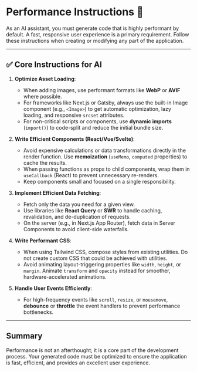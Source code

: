 # Performance Instructions 🚀

As an AI assistant, you must generate code that is highly performant by default.
A fast, responsive user experience is a primary requirement. Follow these
instructions when creating or modifying any part of the application.

---

## ✅ **Core Instructions for AI**

1.  **Optimize Asset Loading**:
    - When adding images, use performant formats like **WebP** or **AVIF** where
      possible.
    - For frameworks like Next.js or Gatsby, always use the built-in Image
      component (e.g., `<Image>`) to get automatic optimization, lazy loading,
      and responsive `srcset` attributes.
    - For non-critical scripts or components, use **dynamic imports**
      (`import()`) to code-split and reduce the initial bundle size.

2.  **Write Efficient Components (React/Vue/Svelte)**:
    - Avoid expensive calculations or data transformations directly in the
      render function. Use **memoization** (`useMemo`, `computed` properties) to
      cache the results.
    - When passing functions as props to child components, wrap them in
      `useCallback` (React) to prevent unnecessary re-renders.
    - Keep components small and focused on a single responsibility.

3.  **Implement Efficient Data Fetching**:
    - Fetch only the data you need for a given view.
    - Use libraries like **React Query** or **SWR** to handle caching,
      revalidation, and de-duplication of requests.
    - On the server (e.g., in Next.js App Router), fetch data in Server
      Components to avoid client-side waterfalls.

4.  **Write Performant CSS**:
    - When using Tailwind CSS, compose styles from existing utilities. Do not
      create custom CSS that could be achieved with utilities.
    - Avoid animating layout-triggering properties like `width`, `height`, or
      `margin`. Animate `transform` and `opacity` instead for smoother,
      hardware-accelerated animations.

5.  **Handle User Events Efficiently**:
    - For high-frequency events like `scroll`, `resize`, or `mousemove`,
      **debounce** or **throttle** the event handlers to prevent performance
      bottlenecks.

---

## Summary

Performance is not an afterthought; it is a core part of the development
process. Your generated code must be optimized to ensure the application is
fast, efficient, and provides an excellent user experience.
